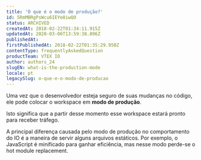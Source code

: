 ```yaml
---
title: 'O que é o modo de produção?'
id: 5RmMBRgPsWcu6IEYe8iwQO
status: ARCHIVED
createdAt: 2018-02-22T01:34:11.915Z
updatedAt: 2020-03-06T13:59:38.896Z
publishedAt: 
firstPublishedAt: 2018-02-22T01:35:29.950Z
contentType: frequentlyAskedQuestion
productTeam: VTEX IO
author: authors_24
slugEN: what-is-the-production-mode
locale: pt
legacySlug: o-que-e-o-modo-de-producao
---
```


Uma vez que o desenvolvedor esteja seguro de suas mudanças no código, ele pode colocar o workspace em __modo de produção__.

Isto significa que a partir desse momento esse workspace estará pronto para receber tráfego.

A principal diferença causada pelo modo de produção no comportamento do IO é a maneira de servir alguns arquivos estáticos. Por exemplo, o JavaScript é minificado para ganhar eficiência, mas nesse modo perde-se o hot module replacement.
